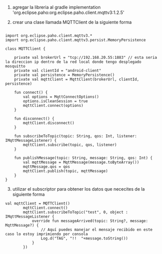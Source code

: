 1. agregar la libreria al gradle
    implementation 'org.eclipse.paho:org.eclipse.paho.client.mqttv3:1.2.5'

2. crear una clase llamada MQTTClient de la siguiente forma

```kottlin

import org.eclipse.paho.client.mqttv3.*
import org.eclipse.paho.client.mqttv3.persist.MemoryPersistence

class MQTTClient {
                    
    private val brokerUrl = "tcp://192.168.20.55:1883" // esta seria la direccion ip dentro de la red local donde tengo desplegado mosquitto
    private val clientId = "android-client"
    private val persistence = MemoryPersistence()
    private val mqttClient = MqttClient(brokerUrl, clientId, persistence)

    fun connect() {
        val options = MqttConnectOptions()
        options.isCleanSession = true
        mqttClient.connect(options)
    }

    fun disconnect() {
        mqttClient.disconnect()
    }

    fun subscribeToTopic(topic: String, qos: Int, listener: IMqttMessageListener) {
        mqttClient.subscribe(topic, qos, listener)
    }

    fun publishMessage(topic: String, message: String, qos: Int) {
        val mqttMessage = MqttMessage(message.toByteArray())
        mqttMessage.qos = qos
        mqttClient.publish(topic, mqttMessage)
    }
}

```





3. utilizar el subscriptor para obtener los datos que nececites de la siguiente forma
```kottlin
val mqttClient = MQTTClient()
        mqttClient.connect()
        mqttClient.subscribeToTopic("test", 0, object : IMqttMessageListener {
            override fun messageArrived(topic: String?, message: MqttMessage?) {
                // Aquí puedes manejar el mensaje recibido en este caso lo estoy imprimiendo por consola
                Log.d("TAG", "!!  "+message.toString())
            }
        })
```
